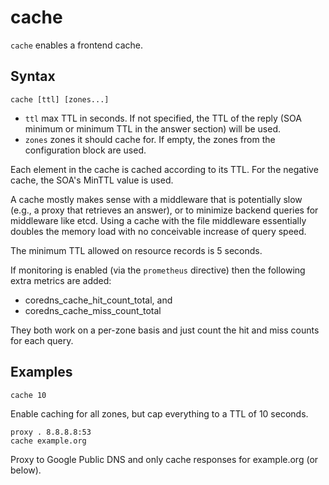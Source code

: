 # cache

`cache` enables a frontend cache.

## Syntax

~~~
cache [ttl] [zones...]
~~~

* `ttl` max TTL in seconds. If not specified, the TTL of the reply (SOA minimum or minimum TTL in the
  answer section) will be used.
* `zones` zones it should cache for. If empty, the zones from the configuration block are used.

Each element in the cache is cached according to its TTL. For the negative cache, the SOA's MinTTL
value is used.

A cache mostly makes sense with a middleware that is potentially slow (e.g., a proxy that retrieves an
answer), or to minimize backend queries for middleware like etcd. Using a cache with the file
middleware essentially doubles the memory load with no conceivable increase of query speed.

The minimum TTL allowed on resource records is 5 seconds.

If monitoring is enabled (via the `prometheus` directive) then the following extra metrics are added:
* coredns_cache_hit_count_total, and
* coredns_cache_miss_count_total

They both work on a per-zone basis and just count the hit and miss counts for each query.

## Examples

~~~
cache 10
~~~

Enable caching for all zones, but cap everything to a TTL of 10 seconds.

~~~
proxy . 8.8.8.8:53
cache example.org
~~~

Proxy to Google Public DNS and only cache responses for example.org (or below).

